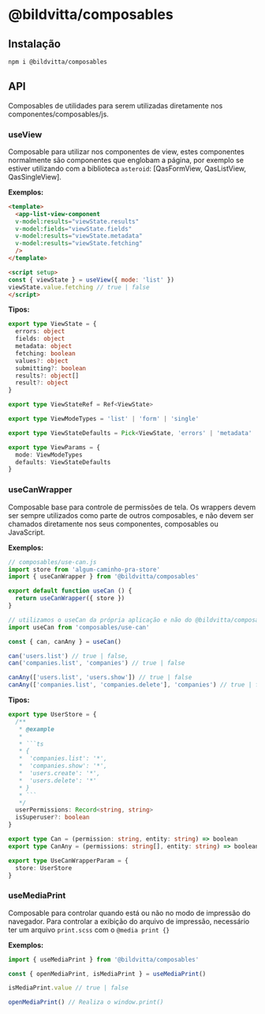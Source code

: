 # @bildvitta/composables

## Instalação
```md
npm i @bildvitta/composables
```

## API
Composables de utilidades para serem utilizadas diretamente nos componentes/composables/js.

### useView
Composable para utilizar nos componentes de view, estes componentes normalmente são componentes que englobam a página, por exemplo se estiver utilizando com a biblioteca `asteroid`: [QasFormView, QasListView, QasSingleView].

**Exemplos:**
```html
<template>
  <app-list-view-component
  v-model:results="viewState.results"
  v-model:fields="viewState.fields"
  v-model:results="viewState.metadata"
  v-model:results="viewState.fetching"
  />
</template>

<script setup>
const { viewState } = useView({ mode: 'list' })
viewState.value.fetching // true | false
</script>
```

**Tipos:**
```ts
export type ViewState = {
  errors: object
  fields: object
  metadata: object
  fetching: boolean
  values?: object
  submitting?: boolean
  results?: object[]
  result?: object
}

export type ViewStateRef = Ref<ViewState>

export type ViewModeTypes = 'list' | 'form' | 'single'

export type ViewStateDefaults = Pick<ViewState, 'errors' | 'metadata' | 'values' | 'fields'>

export type ViewParams = {
  mode: ViewModeTypes
  defaults: ViewStateDefaults
}
```

### useCanWrapper
Composable base para controle de permissões de tela. Os wrappers devem ser sempre utilizados como parte de outros composables, e não devem ser chamados diretamente nos seus componentes, composables ou JavaScript.

**Exemplos:**
```js
// composables/use-can.js
import store from 'algum-caminho-pra-store'
import { useCanWrapper } from '@bildvitta/composables'

export default function useCan () {
  return useCanWrapper({ store })
}

// utilizamos o useCan da própria aplicação e não do @bildvitta/composables
import useCan from 'composables/use-can'

const { can, canAny } = useCan()

can('users.list') // true | false,
can('companies.list', 'companies') // true | false

canAny(['users.list', 'users.show']) // true | false
canAny(['companies.list', 'companies.delete'], 'companies') // true | false
```

**Tipos:**
```ts
export type UserStore = {
  /**
   * @example
   *
   * ```ts
   * {
   *  'companies.list': '*',
   *  'companies.show': '*',
   *  'users.create': '*',
   *  'users.delete': '*'
   * }
   * ```
   */
  userPermissions: Record<string, string>
  isSuperuser?: boolean
}

export type Can = (permission: string, entity: string) => boolean
export type CanAny = (permissions: string[], entity: string) => boolean

export type UseCanWrapperParam = {
  store: UserStore
}
```

### useMediaPrint
Composable para controlar quando está ou não no modo de impressão do navegador.
Para controlar a exibição do arquivo de impressão, necessário ter um arquivo `print.scss` com o `@media print {}`

**Exemplos:**
```js
import { useMediaPrint } from '@bildvitta/composables'

const { openMediaPrint, isMediaPrint } = useMediaPrint()

isMediaPrint.value // true | false

openMediaPrint() // Realiza o window.print()
```
